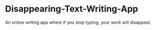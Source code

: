 # Disappearing-Text-Writing-App
An online writing app where if you stop typing, your work will disappear.
